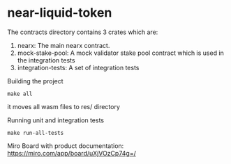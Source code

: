 # near-liquid-token

The contracts directory contains 3 crates which are:

1. nearx: The main nearx contract.
2. mock-stake-pool: A mock validator stake pool contract which is used in the integration tests
3. integration-tests: A set of integration tests

Building the project

`make all
`

it moves all wasm files to res/ directory

Running unit and integration tests

`make run-all-tests
`

Miro Board with product documentation: https://miro.com/app/board/uXjVOzCp74g=/
